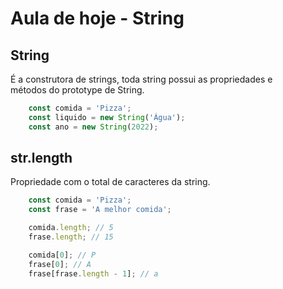 # Aula de hoje - String

## String

É a construtora de strings, toda string possui as propriedades e <br>
métodos do prototype de String.

```js
    const comida = 'Pizza';
    const liquido = new String('Água');
    const ano = new String(2022);
```

## str.length

Propriedade com o total de caracteres da string.

```js
    const comida = 'Pizza';
    const frase = 'A melhor comida';

    comida.length; // 5
    frase.length; // 15

    comida[0]; // P
    frase[0]; // A
    frase[frase.length - 1]; // a
```